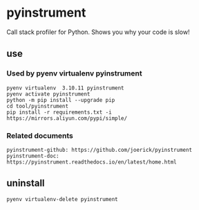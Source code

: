 # pyinstrument

Call stack profiler for Python. Shows you why your code is slow!

## use

### Used by pyenv virtualenv pyinstrument

    pyenv virtualenv  3.10.11 pyinstrument
    pyenv activate pyinstrument
    python -m pip install --upgrade pip
    cd tool/pyinstrument
    pip install -r requirements.txt -i https://mirrors.aliyun.com/pypi/simple/

### Related documents

    pyinstrument-github: https://github.com/joerick/pyinstrument
    pyinstrument-doc: https://pyinstrument.readthedocs.io/en/latest/home.html

## uninstall

    pyenv virtualenv-delete pyinstrument
